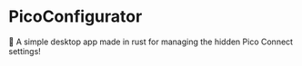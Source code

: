 # PicoConfigurator
 🔧 A simple desktop app made in rust for managing the hidden Pico Connect settings!
